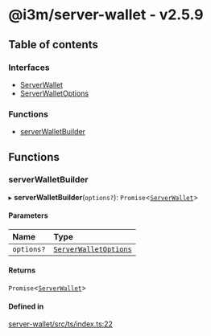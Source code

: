 # @i3m/server-wallet - v2.5.9

## Table of contents

### Interfaces

- [ServerWallet](interfaces/ServerWallet.md)
- [ServerWalletOptions](interfaces/ServerWalletOptions.md)

### Functions

- [serverWalletBuilder](API.md#serverwalletbuilder)

## Functions

### serverWalletBuilder

▸ **serverWalletBuilder**(`options?`): `Promise`<[`ServerWallet`](interfaces/ServerWallet.md)\>

#### Parameters

| Name | Type |
| :------ | :------ |
| `options?` | [`ServerWalletOptions`](interfaces/ServerWalletOptions.md) |

#### Returns

`Promise`<[`ServerWallet`](interfaces/ServerWallet.md)\>

#### Defined in

[server-wallet/src/ts/index.ts:22](https://gitlab.com/i3-market/code/wp3/t3.2/i3m-wallet-monorepo/-/blob/a3f9689/packages/server-wallet/src/ts/index.ts#L22)
